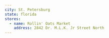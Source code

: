 ```yaml
---
city: St. Petersburg
state: florida
stores:
  - name: Rollin' Oats Market
    address: 2842 Dr. M.L.K. Jr Street North
---
```

